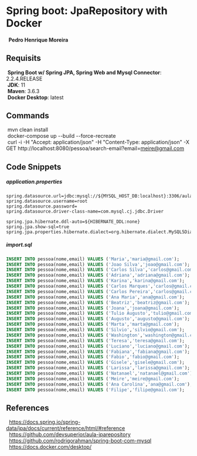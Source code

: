 # Spring boot: JpaRepository with Docker

####  &nbsp; Pedro Henrique Moreira


## Requisits

 &nbsp;<b>Spring Boot w/ Spring JPA, Spring Web and Mysql Connector</b>: 2.2.4.RELEASE <br />
 &nbsp;<b>JDK</b>: 11 <br />
 &nbsp;<b>Maven</b>: 3.6.3 <br />
 &nbsp;<b>Docker Desktop</b>: latest <br />

## Commands

 &nbsp;mvn clean install <br />
 &nbsp;docker-compose up --build --force-recreate <br />
 &nbsp;curl -i -H "Accept: application/json" -H "Content-Type: application/json" -X GET http://localhost:8080/pessoa/search-email?email=meire@gmail.com

## Code Snippets

##### application.properties
```
spring.datasource.url=jdbc:mysql://${MYSQL_HOST_DB:localhost}:3306/aulajpa
spring.datasource.username=root
spring.datasource.password=
spring.datasource.driver-class-name=com.mysql.cj.jdbc.Driver

spring.jpa.hibernate.ddl-auto=${HIBERNATE_DDL:none}
spring.jpa.show-sql=true
spring.jpa.properties.hibernate.dialect=org.hibernate.dialect.MySQL5Dialect

```

##### import.sql

```sql
INSERT INTO pessoa(nome,email) VALUES ('Maria','maria@gmail.com');
INSERT INTO pessoa(nome,email) VALUES ('Joao Silva','joao@gmail.com');
INSERT INTO pessoa(nome,email) VALUES ('Carlos Silva','carlos@gmail.com');
INSERT INTO pessoa(nome,email) VALUES ('Adriana','adriana@gmail.com');
INSERT INTO pessoa(nome,email) VALUES ('Karina','karina@gmail.com');
INSERT INTO pessoa(nome,email) VALUES ('Carlos Marques','carlos@gmail.com');
INSERT INTO pessoa(nome,email) VALUES ('Carlos Pereira','carlos@gmail.com');
INSERT INTO pessoa(nome,email) VALUES ('Ana Maria','ana@gmail.com');
INSERT INTO pessoa(nome,email) VALUES ('Beatriz','beatriz@gmail.com');
INSERT INTO pessoa(nome,email) VALUES ('Joana','joana@gmail.com');
INSERT INTO pessoa(nome,email) VALUES ('Tulio Augusto','tulio@gmail.com');
INSERT INTO pessoa(nome,email) VALUES ('Augusto','augusto@gmail.com');
INSERT INTO pessoa(nome,email) VALUES ('Marta','marta@gmail.com');
INSERT INTO pessoa(nome,email) VALUES ('Silvio','silvio@gmail.com');
INSERT INTO pessoa(nome,email) VALUES ('Washington','washington@gmail.com');
INSERT INTO pessoa(nome,email) VALUES ('Teresa','teresa@gmail.com');
INSERT INTO pessoa(nome,email) VALUES ('Luciano','luciano@gmail.com');
INSERT INTO pessoa(nome,email) VALUES ('Fabiana','fabiana@gmail.com');
INSERT INTO pessoa(nome,email) VALUES ('Fabio','fabio@gmail.com');
INSERT INTO pessoa(nome,email) VALUES ('Gisele','gisele@gmail.com');
INSERT INTO pessoa(nome,email) VALUES ('Larissa','larissa@gmail.com');
INSERT INTO pessoa(nome,email) VALUES ('Natanael','natanael@gmail.com');
INSERT INTO pessoa(nome,email) VALUES ('Meire','meire@gmail.com');
INSERT INTO pessoa(nome,email) VALUES ('Ana Carolina','ana@gmail.com');
INSERT INTO pessoa(nome,email) VALUES ('Filipe','filipe@gmail.com');
```

## References

 &nbsp; https://docs.spring.io/spring-data/jpa/docs/current/reference/html/#reference <br />
 &nbsp; https://github.com/devsuperior/aula-jparepository <br />
 &nbsp; https://github.com/rodrigorahman/spring-boot-com-mysql <br />
 &nbsp; https://docs.docker.com/desktop/